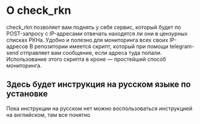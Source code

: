 # О check_rkn
check_rkn позволяет вам поднять у себя сервис, который будет по POST-запросу с IP-адресами отвечать находятся ли они в цензурных списках РКНа.
Удобно и полезно для мониторинга всех своих IP-адресов
В репозитории имеется скрипт, который при помощи telegram-send отправляет вам сообщение, если адреса туда попали. Использование этого скрипта в кроне — простейший способ мониторинга.
## Здесь будет инструкция на русском языке по установке
Пока инструкции на русском нет можно воспользоваться инструкцией на английском, там все понятно
